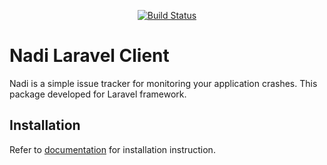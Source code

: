 <p align="center">
<a href="https://github.com/cleaniquecoders/nadi-laravel/actions"><img src="https://github.com/cleaniquecoders/nadi-laravel/actions/workflows/run-tests.yml/badge.svg" alt="Build Status"></a>
</p>

# Nadi Laravel Client

Nadi is a simple issue tracker for monitoring your application crashes. This package developed for Laravel framework.

## Installation

Refer to [documentation](https://docs.nadi.pro) for installation instruction.
